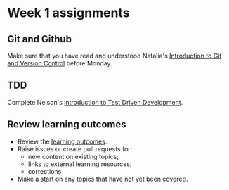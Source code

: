 # Week 1 assignments

## Git and Github

Make sure that you have read and understood Natalia's [Introduction to Git and Version Control](https://github.com/NataliaLKB/learn-git-basics) before Monday.

## TDD

Complete Nelson's [introduction to Test Driven Development](https://github.com/dwyl/learn-tdd).

## Review learning outcomes

- Review the [learning outcomes](https://github.com/FAC6/book/tree/master/patterns/week1).
- Raise issues or create pull requests for:
  - new content on existing topics;
  - links to external learning resources;
  - corrections
- Make a start on any topics that have not yet been covered.

